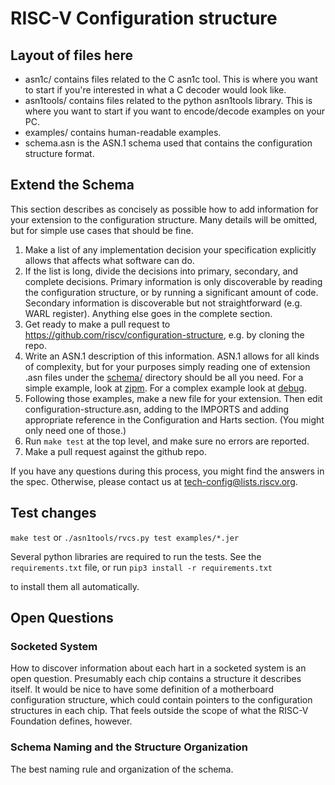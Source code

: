 # RISC-V Configuration structure

## Layout of files here
- asn1c/ contains files related to the C asn1c tool. This is where you want to
  start if you're interested in what a C decoder would look like.
- asn1tools/ contains files related to the python asn1tools library. This is
  where you want to start if you want to encode/decode examples on your PC.
- examples/ contains human-readable examples.
- schema.asn is the ASN.1 schema used that contains the configuration structure
  format.

## Extend the Schema

This section describes as concisely as possible how to add information for your
extension to the configuration structure. Many details will be omitted, but for
simple use cases that should be fine.

1. Make a list of any implementation decision your specification explicitly
allows that affects what software can do.
2. If the list is long, divide the decisions into primary, secondary, and
complete decisions. Primary information is only discoverable by reading the
configuration structure, or by running a significant amount of code. Secondary
information is discoverable but not straightforward (e.g. WARL register).
Anything else goes in the complete section.
3. Get ready to make a pull request to
https://github.com/riscv/configuration-structure, e.g. by cloning the repo.
4. Write an ASN.1 description of this information. ASN.1 allows for all kinds of
complexity, but for your purposes simply reading one of extension .asn files
under the [schema/](https://github.com/riscv/configuration-structure/tree/master/schema) directory should be all you need. For a simple example, look
at [zjpm](https://github.com/riscv/configuration-structure/blob/master/schema/zjpm-extension.asn). For a complex example look at [debug](https://github.com/riscv/configuration-structure/blob/master/schema/debug-extension.asn).
5. Following those examples, make a new file for your extension. Then edit
configuration-structure.asn, adding to the IMPORTS and adding appropriate
reference in the Configuration and Harts section. (You might only need one of
those.)
6. Run `make test` at the top level, and make sure no errors are reported.
7. Make a pull request against the github repo.

If you have any questions during this process, you might find the answers
in the spec. Otherwise, please contact us at
tech-config@lists.riscv.org.

## Test changes

`make test` or `./asn1tools/rvcs.py test examples/*.jer`

Several python libraries are required to run the tests.
See the `requirements.txt` file, or run `pip3 install -r requirements.txt`

to install them all automatically.

## Open Questions

### Socketed System

How to discover information about each hart in a socketed system is an open
question. Presumably each chip contains a structure it describes itself. It
would be nice to have some definition of a motherboard configuration structure,
which could contain pointers to the configuration structures in each chip.  That
feels outside the scope of what the RISC-V Foundation defines, however.

### Schema Naming and the Structure Organization

The best naming rule and organization of the schema.
